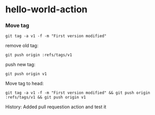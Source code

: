 # hello-world-action

### Move tag

```git tag -a v1 -f -m "First version modified"```

remove old tag:

```git push origin :refs/tags/v1```

push new tag:

```git push origin v1```

Move tag to head:

```git tag -a v1 -f -m "First version modified" && git push origin :refs/tags/v1 && git push origin v1```

History:
Added pull requestion action and test it

